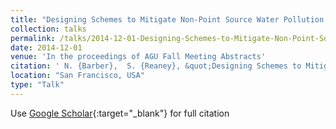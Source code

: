 ```yaml
---
title: "Designing Schemes to Mitigate Non-Point Source Water Pollution from Agriculture: The Value of High-Resolution Hydrochemical and Hydrophysical Data"
collection: talks
permalink: /talks/2014-12-01-Designing-Schemes-to-Mitigate-Non-Point-Source-Water-Pollution-from-Agriculture-The-Value-of-High-Resolution-Hydrochemical-and-Hydrophysical-Data
date: 2014-12-01
venue: 'In the proceedings of AGU Fall Meeting Abstracts'
citation: ' N. {Barber},  S. {Reaney}, &quot;Designing Schemes to Mitigate Non-Point Source Water Pollution from Agriculture: The Value of High-Resolution Hydrochemical and Hydrophysical Data.&quot; In the proceedings of AGU Fall Meeting Abstracts, 2014.'
location: "San Francisco, USA"
type: "Talk"
---
```

Use [Google Scholar](https://scholar.google.com/scholar?q=Designing+Schemes+to+Mitigate+Non+Point+Source+Water+Pollution+from+Agriculture:+The+Value+of+High+Resolution+Hydrochemical+and+Hydrophysical+Data){:target="_blank"} for full citation
